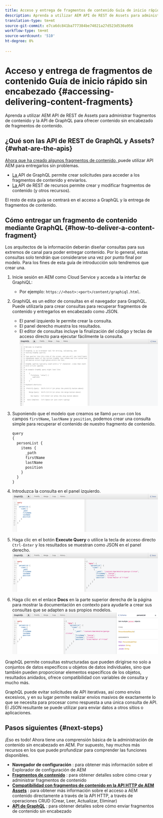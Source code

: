 ```yaml
---
title: Acceso y entrega de fragmentos de contenido Guía de inicio rápido sin encabezado
description: Aprenda a utilizar AEM API de REST de Assets para administrar fragmentos de contenido y la API de GraphQL para ofrecer contenido sin encabezado de fragmentos de contenido.
translation-type: tm+mt
source-git-commit: e7ca6dc841ba777384be74021a27d523d530a956
workflow-type: tm+mt
source-wordcount: '510'
ht-degree: 0%

---
```



# Acceso y entrega de fragmentos de contenido Guía de inicio rápido sin encabezado {#accessing-delivering-content-fragments}

Aprenda a utilizar AEM API de REST de Assets para administrar fragmentos de contenido y la API de GraphQL para ofrecer contenido sin encabezado de fragmentos de contenido.

## ¿Qué son las API de REST de GraphQL y Assets? {#what-are-the-apis}

[Ahora que ha creado algunos fragmentos de contenido, ](create-content-fragment.md)  puede utilizar API AEM para entregarlos sin problemas.

* [La ](/help/assets/content-fragments/graphql-api-content-fragments.md) API de GraphQL permite crear solicitudes para acceder a los fragmentos de contenido y enviarlos.
* [La ](/help/assets/content-fragments/assets-api-content-fragments.md) API de REST de recursos permite crear y modificar fragmentos de contenido (y otros recursos).

El resto de esta guía se centrará en el acceso a GraphQL y la entrega de fragmentos de contenido.

## Cómo entregar un fragmento de contenido mediante GraphQL {#how-to-deliver-a-content-fragment}

Los arquitectos de la información deberán diseñar consultas para sus extremos de canal para poder entregar contenido. Por lo general, estas consultas solo tendrán que considerarse una vez por punto final por modelo. Para los fines de esta guía de introducción solo tendremos que crear una.

<!-- Not in the UI yet - will need updating when it is -->
<!--
1. Log into AEM as a Cloud Service and from the main menu select **Tools -&gt; Assets -&gt; GraphQL** 
   * Alternatively open the page directly at `https://<host>:<port>/content/graphiql.html`.
-->

1. Inicie sesión en AEM como Cloud Service y acceda a la interfaz de GraphiQL:
   * Por ejemplo: `https://<host>:<port>/content/graphiql.html`.

1. GraphiQL es un editor de consultas en el navegador para GraphQL. Puede utilizarla para crear consultas para recuperar fragmentos de contenido y entregarlos en encabezado como JSON.
   * El panel izquierdo le permite crear la consulta.
   * El panel derecho muestra los resultados.
   * El editor de consultas incluye la finalización del código y teclas de acceso directo para ejecutar fácilmente la consulta.
      ![Editor de GraphiQL](../assets/graphiql.png)

1. Suponiendo que el modelo que creamos se llamó `person` con los campos `firstName`, `lastName` y `position`, podemos crear una consulta simple para recuperar el contenido de nuestro fragmento de contenido.

   ```text
   query 
   {
     personList {
       items {
         _path
         firstName
         lastName
         position
       }
     }
   }
   ```

1. Introduzca la consulta en el panel izquierdo.
   ![Consulta de GraphiQL](../assets/graphiql-query.png)

1. Haga clic en el botón **Execute Query** o utilice la tecla de acceso directo `Ctrl-Enter` y los resultados se muestran como JSON en el panel derecho.
   ![Resultados de GraphiQL](../assets/graphiql-results.png)

1. Haga clic en el enlace **Docs** en la parte superior derecha de la página para mostrar la documentación en contexto para ayudarle a crear sus consultas que se adapten a sus propios modelos.
   ![Documentación de GraphiQL](../assets/graphiql-documentation.png)

GraphQL permite consultas estructuradas que pueden dirigirse no solo a conjuntos de datos específicos u objetos de datos individuales, sino que también pueden proporcionar elementos específicos de los objetos, resultados anidados, ofrece compatibilidad con variables de consulta y mucho más.

GraphQL puede evitar solicitudes de API iterativas, así como envíos excesivos, y en su lugar permite realizar envíos masivos de exactamente lo que se necesita para procesar como respuesta a una única consulta de API. El JSON resultante se puede utilizar para enviar datos a otros sitios o aplicaciones.

## Pasos siguientes {#next-steps}

¡Eso es todo! Ahora tiene una comprensión básica de la administración de contenido sin encabezado en AEM. Por supuesto, hay muchos más recursos en los que puede profundizar para comprender las funciones disponibles.

* **Navegador de configuración** : para obtener más información sobre el Explorador de configuración de AEM
* **[Fragmentos de contenido](/help/assets/content-fragments/content-fragments.md)** : para obtener detalles sobre cómo crear y administrar fragmentos de contenido
* **[Compatibilidad con fragmentos de contenido en la API HTTP de AEM Assets](/help/assets/content-fragments/assets-api-content-fragments.md)** : para obtener más información sobre el acceso a AEM contenido directamente a través de la API HTTP, a través de operaciones CRUD (Crear, Leer, Actualizar, Eliminar)
* **[API de GraphQL](/help/assets/content-fragments/graphql-api-content-fragments.md)** : para obtener detalles sobre cómo enviar fragmentos de contenido sin encabezado
